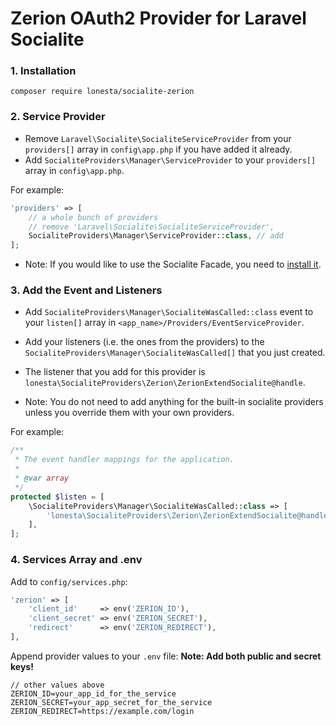 # Zerion OAuth2 Provider for Laravel Socialite

### 1. Installation

`composer require lonesta/socialite-zerion`

### 2. Service Provider

* Remove `Laravel\Socialite\SocialiteServiceProvider` from your `providers[]` array in `config\app.php` if you have added it already.
* Add `SocialiteProviders\Manager\ServiceProvider` to your `providers[]` array in `config\app.php`.

For example:
```php
'providers' => [
    // a whole bunch of providers
    // remove 'Laravel\Socialite\SocialiteServiceProvider',
    SocialiteProviders\Manager\ServiceProvider::class, // add
];
```
* Note: If you would like to use the Socialite Facade, you need to [install it](http://laravel.com/docs/5.2/authentication#social-authentication).

### 3. Add the Event and Listeners

* Add `SocialiteProviders\Manager\SocialiteWasCalled::class` event to your `listen[]` array in `<app_name>/Providers/EventServiceProvider`.

* Add your listeners (i.e. the ones from the providers) to the `SocialiteProviders\Manager\SocialiteWasCalled[]` that you just created.

* The listener that you add for this provider is `lonesta\SocialiteProviders\Zerion\ZerionExtendSocialite@handle`.

* Note: You do not need to add anything for the built-in socialite providers unless you override them with your own providers.

For example:
```php
/**
 * The event handler mappings for the application.
 *
 * @var array
 */
protected $listen = [
    \SocialiteProviders\Manager\SocialiteWasCalled::class => [
        'lonesta\SocialiteProviders\Zerion\ZerionExtendSocialite@handle'
    ],
];
```

### 4. Services Array and .env

Add to `config/services.php`:
```php
'zerion' => [
    'client_id'     => env('ZERION_ID'),
    'client_secret' => env('ZERION_SECRET'),
    'redirect'      => env('ZERION_REDIRECT'),
],
```

Append provider values to your `.env` file:
**Note: Add both public and secret keys!**
```
// other values above
ZERION_ID=your_app_id_for_the_service
ZERION_SECRET=your_app_secret_for_the_service
ZERION_REDIRECT=https://example.com/login
```
